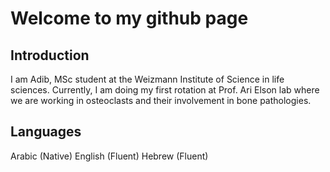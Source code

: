 # Welcome to my github page

## Introduction
I am Adib, MSc student at the Weizmann Institute of Science in life sciences.
Currently, I am doing my first rotation at Prof. Ari Elson lab where we are working in osteoclasts and their involvement in bone pathologies.

## Languages
Arabic (Native)
English (Fluent)
Hebrew (Fluent)
